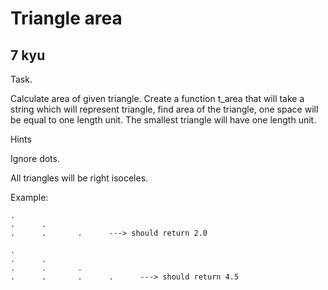 # Triangle area
## 7 kyu

Task.

Calculate area of given triangle. Create a function t_area that will take a string which will represent triangle, find area of the triangle, one space will be equal to one length unit. The smallest triangle will have one length unit.

Hints

Ignore dots.

All triangles will be right isoceles.

Example:
```
.
.      .
.      .       .      ---> should return 2.0

.
.      .
.      .       .
.      .       .      .      ---> should return 4.5

```
